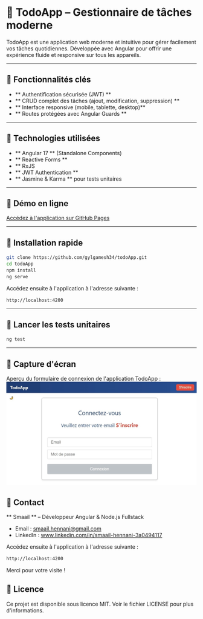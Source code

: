 # 📌 TodoApp – Gestionnaire de tâches moderne

TodoApp est une application web moderne et intuitive pour gérer facilement vos tâches quotidiennes. Développée avec Angular pour offrir une expérience fluide et responsive sur tous les appareils.

---

## 📌 Fonctionnalités clés

- ** Authentification sécurisée (JWT) **
- ** CRUD complet des tâches (ajout, modification, suppression) **
- ** Interface responsive (mobile, tablette, desktop)** 
- ** Routes protégées avec Angular Guards ** 

---

## 📌 Technologies utilisées

- ** Angular 17 ** (Standalone Components)
- ** Reactive Forms ** 
- ** RxJS
- ** JWT Authentication ** 
- ** Jasmine & Karma ** pour tests unitaires

---

## 📌 Démo en ligne

[Accédez à l'application sur GitHub Pages](https://gylgamesh34.github.io/todoApp/login)

---

## 📌 Installation rapide

```bash
git clone https://github.com/gylgamesh34/todoApp.git
cd todoApp
npm install
ng serve
```

Accédez ensuite à l'application à l'adresse suivante :
```bash
http://localhost:4200
```

---

## 📌 Lancer les tests unitaires

```bash
ng test
```

---

## 📌 Capture d'écran
Aperçu du formulaire de connexion de l'application TodoApp :
![Connexion TodoApp](src/assets/interface_todoApp.jpg)

## 📌 Contact
** Smaail ** – Développeur Angular & Node.js Fullstack
- Email : smaail.hennani@gmail.com
- LinkedIn : www.linkedin.com/in/smaail-hennani-3a0494117


Accédez ensuite à l'application à l'adresse suivante :
```bash
http://localhost:4200
```

Merci pour votre visite !

## 📌 Licence
Ce projet est disponible sous licence MIT. Voir le fichier LICENSE pour plus d'informations.

